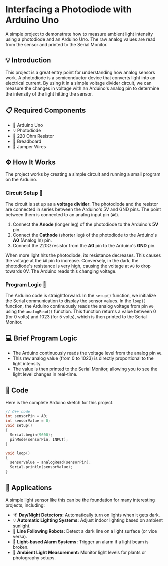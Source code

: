 # Interfacing a Photodiode with Arduino Uno

A simple project to demonstrate how to measure ambient light intensity using a photodiode and an Arduino Uno. The raw analog values are read from the sensor and printed to the Serial Monitor.

## 💡 Introduction

This project is a great entry point for understanding how analog sensors work. A photodiode is a semiconductor device that converts light into an electrical current. By using it in a simple voltage divider circuit, we can measure the changes in voltage with an Arduino's analog pin to determine the intensity of the light hitting the sensor.

## 📋 Required Components

*   🤖 Arduino Uno
*   💡 Photodiode
*   🔌 220 Ohm Resistor
*   🍞 Breadboard
*   🔗 Jumper Wires

## ⚙️ How It Works

The project works by creating a simple circuit and running a small program on the Arduino.

### Circuit Setup 🔌

The circuit is set up as a **voltage divider**. The photodiode and the resistor are connected in series between the Arduino's 5V and GND pins. The point between them is connected to an analog input pin (`A0`).

1.  Connect the **Anode** (longer leg) of the photodiode to the Arduino's **5V** pin.
2.  Connect the **Cathode** (shorter leg) of the photodiode to the Arduino's **A0** (Analog In) pin.
3.  Connect the 220Ω resistor from the **A0** pin to the Arduino's **GND** pin.

When more light hits the photodiode, its resistance decreases. This causes the voltage at the `A0` pin to increase. Conversely, in the dark, the photodiode's resistance is very high, causing the voltage at `A0` to drop towards 0V. The Arduino reads this changing voltage.

### Program Logic 🧠

The Arduino code is straightforward. In the `setup()` function, we initialize the Serial communication to display the sensor values. In the `loop()` function, the Arduino continuously reads the analog voltage from pin `A0` using the `analogRead()` function. This function returns a value between 0 (for 0 volts) and 1023 (for 5 volts), which is then printed to the Serial Monitor.

## 💻 Brief Program Logic

*   The Arduino continuously reads the voltage level from the analog pin `A0`.
*   This raw analog value (from 0 to 1023) is directly proportional to the light intensity.
*   The value is then printed to the Serial Monitor, allowing you to see the light level changes in real-time.

## 📄 Code

Here is the complete Arduino sketch for this project.

```cpp
// C++ code
int sensorPin = A0;
int sensorValue = 0;
void setup()
{
  Serial.begin(9600);
  pinMode(sensorPin, INPUT);
}

void loop()
{
  sensorValue = analogRead(sensorPin);
  Serial.println(sensorValue);
}
```
## 🌟 Applications

A simple light sensor like this can be the foundation for many interesting projects, including:

*   ☀️ **Day/Night Detectors:** Automatically turn on lights when it gets dark.
*   💡 **Automatic Lighting Systems:** Adjust indoor lighting based on ambient sunlight.
*   🤖 **Line Following Robots:** Detect a dark line on a light surface (or vice versa).
*   🚨 **Light-based Alarm Systems:** Trigger an alarm if a light beam is broken.
*   🌱 **Ambient Light Measurement:** Monitor light levels for plants or photography setups.
